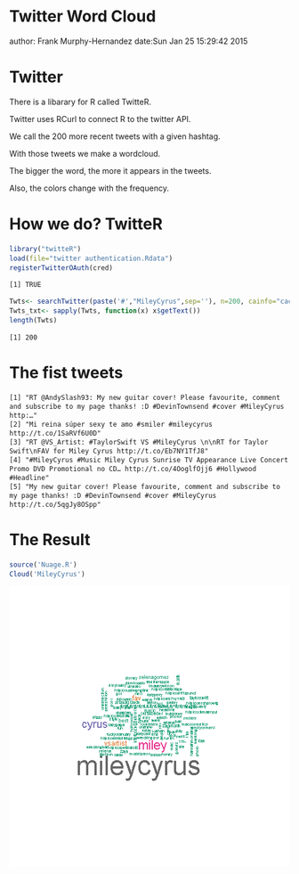Twitter Word Cloud
========================================================
author: Frank Murphy-Hernandez
date:Sun Jan 25 15:29:42 2015



Twitter
========================================================

There is a libarary for R called TwitteR.

Twitter uses RCurl to connect R to the twitter API.

We call the 200 more recent tweets with a given hashtag.

With those tweets we make a wordcloud.

The bigger the word, the more it appears in the tweets.

Also, the colors change with the frequency.


How we do? TwitteR
========================================================


```r
library("twitteR")
load(file="twitter authentication.Rdata")
registerTwitterOAuth(cred)
```

```
[1] TRUE
```

```r
Twts<- searchTwitter(paste('#',"MileyCyrus",sep=''), n=200, cainfo="cacert.pem")
Twts_txt<- sapply(Twts, function(x) x$getText())
length(Twts)
```

```
[1] 200
```

The fist tweets
========================================================


```
[1] "RT @AndySlash93: My new guitar cover! Please favourite, comment and subscribe to my page thanks! :D #DevinTownsend #cover #MileyCyrus http:…"
[2] "Mi reina súper sexy te amo #smiler #mileycyrus http://t.co/1SaRVf6U0D"                                                                        
[3] "RT @VS_Artist: #TaylorSwift VS #MileyCyrus \n\nRT for Taylor Swift\nFAV for Miley Cyrus http://t.co/Eb7NY1TfJ8"                                
[4] "#MileyCyrus #Music Miley Cyrus Sunrise TV Appearance Live Concert Promo DVD Promotional no CD… http://t.co/4OoglfOjj6 #Hollywood #Headline"  
[5] "My new guitar cover! Please favourite, comment and subscribe to my page thanks! :D #DevinTownsend #cover #MileyCyrus http://t.co/5qgJy8OSpp"   
```

The Result
========================================================


```r
source('Nuage.R')
Cloud('MileyCyrus')
```

![plot of chunk unnamed-chunk-3](Project-figure/unnamed-chunk-3-1.png) 

